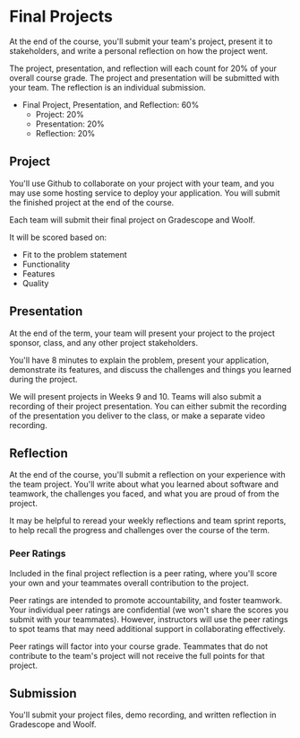 # Final Projects

At the end of the course, you'll submit your team's project, present it to stakeholders, and write a personal reflection on how the project went.

The project, presentation, and reflection will each count for 20% of your overall course grade. The project and presentation will be submitted with your team. The reflection is an individual submission.

- Final Project, Presentation, and Reflection: 60%
  - Project: 20%
  - Presentation: 20%
  - Reflection: 20%

## Project

You'll use Github to collaborate on your project with your team, and you may use some hosting service to deploy your application. You will submit the finished project at the end of the course.

Each team will submit their final project on Gradescope and Woolf. 

It will be scored based on:

- Fit to the problem statement
- Functionality
- Features
- Quality

## Presentation

At the end of the term, your team will present your project to the project sponsor, class, and any other project stakeholders.

You'll have 8 minutes to explain the problem, present your application, demonstrate its features, and discuss the challenges and things you learned during the project.

We will present projects in Weeks 9 and 10. Teams will also submit a recording of their project presentation. You can either submit the recording of the presentation you deliver to the class, or make a separate video recording.

## Reflection

At the end of the course, you'll submit a reflection on your experience with the team project. You'll write about what you learned about software and teamwork, the challenges you faced, and what you are proud of from the project.

It may be helpful to reread your weekly reflections and team sprint reports, to help recall the progress and challenges over the course of the term.

### Peer Ratings

Included in the final project reflection is a peer rating, where you'll score your own and your teammates overall contribution to the project.

Peer ratings are intended to promote accountability, and foster teamwork. Your individual peer ratings are confidential (we won't share the scores you submit with your teammates). However, instructors will use the peer ratings to spot teams that may need additional support in collaborating effectively. 

Peer ratings will factor into your course grade. Teammates that do not contribute to the team's project will not receive the full points for that project.

## Submission

You'll submit your project files, demo recording, and written reflection in Gradescope and Woolf.
